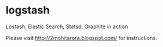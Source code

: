 logstash
========

Lostash, Elastic Search, Statsd, Graphite in action

Please visit http://2mohitarora.blogspot.com/ for instructions.
